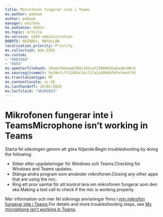 ```yaml
---
title: Mikrofonen fungerar inte i Teams
ms.author: pebaum
author: pebaum
manager: mnirkhe
ms.audience: Admin
ms.topic: article
ms.service: o365-administration
ROBOTS: NOINDEX, NOFOLLOW
localization_priority: Priority
ms.collection: Adm_O365
ms.custom:
- "9003568"
- "6654"
ms.openlocfilehash: 20aea78deaa63091183ca72380903ba6aa6c98cd
ms.sourcegitcommit: 9a39e7cff11854c54c717a2c0094bfdfefee4ffd
ms.translationtype: MT
ms.contentlocale: sv-SE
ms.lasthandoff: 10/01/2020
ms.locfileid: "48365023"
---
```

# <a name="microphone-isnt-working-in-teams"></a><span data-ttu-id="ac11d-102">Mikrofonen fungerar inte i Teams</span><span class="sxs-lookup"><span data-stu-id="ac11d-102">Microphone isn’t working in Teams</span></span>

<span data-ttu-id="ac11d-103">Starta fel sökningen genom att göra följande:</span><span class="sxs-lookup"><span data-stu-id="ac11d-103">Begin troubleshooting by doing the following:</span></span>

- <span data-ttu-id="ac11d-104">Söker efter uppdateringar för Windows och Teams.</span><span class="sxs-lookup"><span data-stu-id="ac11d-104">Checking for Windows and Teams updates.</span></span>
- <span data-ttu-id="ac11d-105">Stänga andra program som använder mikrofonen.</span><span class="sxs-lookup"><span data-stu-id="ac11d-105">Closing any other apps that are using the mic.</span></span>
- <span data-ttu-id="ac11d-106">Ring ett prov samtal för att kontrol lera om mikrofonen fungerar som den ska.</span><span class="sxs-lookup"><span data-stu-id="ac11d-106">Making a test call to check if the mic is working properly.</span></span>

<span data-ttu-id="ac11d-107">Mer information och mer fel söknings anvisningar finns i [min mikrofon fungerar inte i Teams](https://support.microsoft.com/office/666d1123-9dd0-4a31-ad2e-a758b204f33a).</span><span class="sxs-lookup"><span data-stu-id="ac11d-107">For details and more troubleshooting steps, see [My microphone isn't working in Teams](https://support.microsoft.com/office/666d1123-9dd0-4a31-ad2e-a758b204f33a).</span></span>

